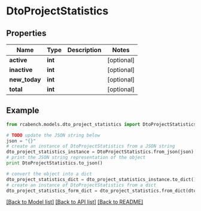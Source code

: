 # DtoProjectStatistics


## Properties

Name | Type | Description | Notes
------------ | ------------- | ------------- | -------------
**active** | **int** |  | [optional] 
**inactive** | **int** |  | [optional] 
**new_today** | **int** |  | [optional] 
**total** | **int** |  | [optional] 

## Example

```python
from rcabench.models.dto_project_statistics import DtoProjectStatistics

# TODO update the JSON string below
json = "{}"
# create an instance of DtoProjectStatistics from a JSON string
dto_project_statistics_instance = DtoProjectStatistics.from_json(json)
# print the JSON string representation of the object
print DtoProjectStatistics.to_json()

# convert the object into a dict
dto_project_statistics_dict = dto_project_statistics_instance.to_dict()
# create an instance of DtoProjectStatistics from a dict
dto_project_statistics_form_dict = dto_project_statistics.from_dict(dto_project_statistics_dict)
```
[[Back to Model list]](../README.md#documentation-for-models) [[Back to API list]](../README.md#documentation-for-api-endpoints) [[Back to README]](../README.md)


